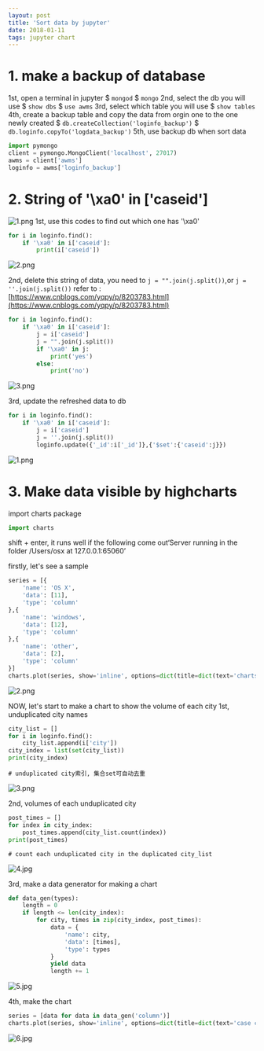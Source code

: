 ```yaml
---
layout: post
title: 'Sort data by jupyter'
date: 2018-01-11
tags: jupyter chart
---
```

# 1. make a backup of database
1st, open a terminal in jupyter
$ ```mongod```
$ ```mongo```
2nd, select the db you will use
$ ```show dbs```
$ ```use awms```
3rd, select which table you will use
$ ```show tables```
4th, create a backup table and copy the data from orgin one to the one newly created
$ ```db.createCollection('loginfo_backup')```
$ ```db.loginfo.copyTo('logdata_backup')```
5th, use backup db when sort data
```Python
import pymongo
client = pymongo.MongoClient('localhost', 27017)
awms = client['awms']
loginfo = awms['loginfo_backup']
```

# 2. String of '\xa0' in ['caseid']

![1.png](http://user-image.logdown.io/user/42937/blog/39533/post/4734411/FlGFz0ZTQmFaPfkbU1p7_1.png)
1st, use this codes to find out which one has '\xa0'
```Python
for i in loginfo.find():
    if '\xa0' in i['caseid']:
        print(i['caseid'])
```

![2.png](http://user-image.logdown.io/user/42937/blog/39533/post/4734411/v9hToJhOSBOakpFsWitF_2.png)

2nd, delete this string of data, you need to ```j = "".join(j.split())```,or ```j = ''.join(j.split())```
refer to :[https://www.cnblogs.com/yqpy/p/8203783.html](https://www.cnblogs.com/yqpy/p/8203783.html)
```Python
for i in loginfo.find():
    if '\xa0' in i['caseid']:
        j = i['caseid']
        j = "".join(j.split())
        if '\xa0' in j:
            print('yes')
        else:
            print('no')
```

![3.png](http://user-image.logdown.io/user/42937/blog/39533/post/4734411/ygx6Co5RWexSkayag1CJ_3.png)

3rd, update the refreshed data to db
```Python
for i in loginfo.find():
    if '\xa0' in i['caseid']:
        j = i['caseid']
        j = ''.join(j.split())
        loginfo.update({'_id':i['_id']},{'$set':{'caseid':j}})
```
![1.png](http://user-image.logdown.io/user/42937/blog/39533/post/4734411/BxAQSs23SmOKiV1YY2Gv_1.png)

# 3. Make data visible by highcharts

import charts package
```Python
import charts
```
shift + enter, it runs well if the following come out‘Server running in the folder /Users/osx at 127.0.0.1:65060’

firstly, let's see a sample

```Python
series = [{
    'name': 'OS X',
    'data': [11],
    'type': 'column'
},{
    'name': 'windows',
    'data': [12],
    'type': 'column'
},{
    'name': 'other',
    'data': [2],
    'type': 'column'
}]
charts.plot(series, show='inline', options=dict(title=dict(text='charts are nice!')))
```

![2.png](http://user-image.logdown.io/user/42937/blog/39533/post/4734411/UxyPOH4GTHygDqx9hiV6_2.png)

NOW, let's start to make a chart to show the volume of each city
1st, unduplicated city names
```Python
city_list = []
for i in loginfo.find():
    city_list.append(i['city'])
city_index = list(set(city_list))
print(city_index)
```
    # unduplicated city索引, 集合set可自动去重
![3.png](http://user-image.logdown.io/user/42937/blog/39533/post/4734411/i4cAurYwR3GMDsjSbT4U_3.png)

2nd, volumes of each unduplicated city
```Python
post_times = []
for index in city_index:
    post_times.append(city_list.count(index))
print(post_times)
```
    # count each unduplicated city in the duplicated city_list

![4.jpg](http://user-image.logdown.io/user/42937/blog/39533/post/4734411/hDSSv4gMTSOsA4ci2viQ_4.jpg)

 3rd, make a data generator for making a chart
```Python
def data_gen(types):
    length = 0
    if length <= len(city_index):
        for city, times in zip(city_index, post_times):
            data = {
                'name': city,
                'data': [times],
                'type': types
            }
            yield data
            length += 1
```
![5.jpg](http://user-image.logdown.io/user/42937/blog/39533/post/4734411/gL5IFhd8TEauzgBQ4FuR_5.jpg)

4th, make the chart
```Python
series = [data for data in data_gen('column')]
charts.plot(series, show='inline', options=dict(title=dict(text='case city')))
```

![6.jpg](http://user-image.logdown.io/user/42937/blog/39533/post/4734411/ACLdbUQRlKTFhl9BdfIP_6.jpg)
